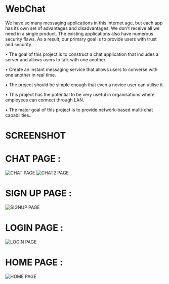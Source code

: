 # WebChat
We have so many messaging applications in this internet age, but each app has its own set of advantages and disadvantages. We don't receive all we need in a single product. The existing applications also have numerous security flaws. As a result, our primary goal is to provide users with trust and security.

•	The goal of this project is to construct a chat application that includes a server and allows users to talk with one another.

•	Create an instant messaging service that allows users to converse with one another in real time.

•	The project should be simple enough that even a novice user can utilise it.

•	This project has the potential to be very useful in organisations where employees can connect through LAN.

•	The major goal of this project is to provide network-based multi-chat capabilities..

# SCREENSHOT

# CHAT PAGE : 

![CHAT PAGE](https://user-images.githubusercontent.com/86476774/179552597-64b139aa-7fa9-4b38-a16b-1963ea5f74b7.jpg)
![CHAT2 PAGE](https://user-images.githubusercontent.com/86476774/179552645-26a0aec2-770c-4cfe-9911-dccd1ea64eca.jpg)

# SIGN UP PAGE : 
![SIGNUP PAGE](https://user-images.githubusercontent.com/86476774/179552092-adcb654a-48f5-4fee-bb17-3f394a9f4283.jpg)
# LOGIN PAGE : 
![LOGIN PAGE](https://user-images.githubusercontent.com/86476774/179552125-7fd785dd-e56e-4b3f-a744-d3ece6e99dee.jpg)
# HOME PAGE : 
![HOME PAGE](https://user-images.githubusercontent.com/86476774/179552215-ccbf0cc4-1e3c-43e3-8a57-ba0b0dc86f95.jpg)


